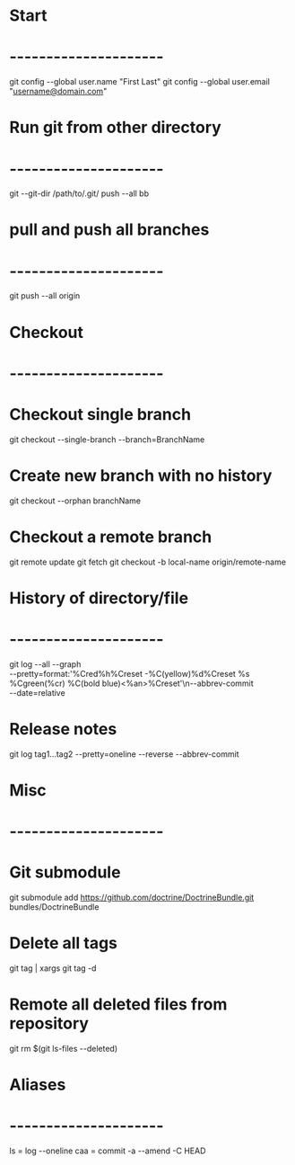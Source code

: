 # Start
# ---------------------
git config --global user.name "First Last"
git config --global user.email "username@domain.com"

# Run git from other directory
# ---------------------
git --git-dir /path/to/.git/ push --all bb

# pull and push all branches
# ---------------------
git push --all origin

# Checkout
# ---------------------
# Checkout single branch
git checkout --single-branch --branch=BranchName

# Create new branch with no history
git checkout --orphan branchName

# Checkout a remote branch
git remote update
git fetch
git checkout -b local-name origin/remote-name

# History of directory/file
# ---------------------
git log --all --graph \
  --pretty=format:'%Cred%h%Creset -%C(yellow)%d%Creset %s %Cgreen(%cr) %C(bold blue)<%an>%Creset'\n--abbrev-commit \
  --date=relative

# Release notes
git log tag1...tag2 --pretty=oneline --reverse --abbrev-commit

# Misc
# ---------------------

# Git submodule
git submodule add https://github.com/doctrine/DoctrineBundle.git bundles/DoctrineBundle

# Delete all tags
git tag | xargs git tag -d 

# Remote all deleted files from repository
git rm $(git ls-files --deleted)

# Aliases
# ---------------------
ls = log --oneline
caa = commit -a --amend -C HEAD
